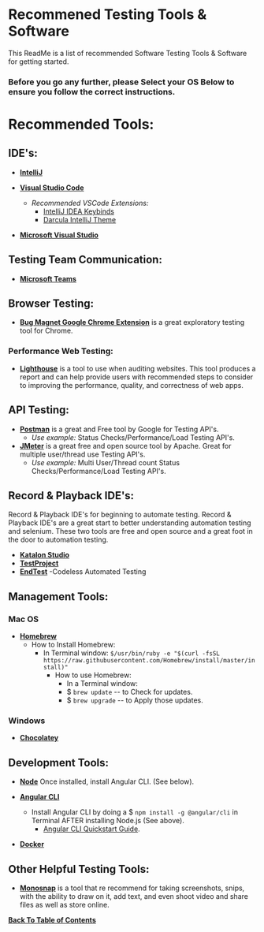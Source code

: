 # Recommened Testing Tools & Software

This ReadMe is a list of recommended Software Testing Tools & Software for getting started.

### Before you go any further, please Select your OS Below to ensure you follow the correct instructions.

# Recommended Tools:
## IDE's:
- **[IntelliJ](https://www.jetbrains.com/idea/download/)** 

- **[Visual Studio Code](https://code.visualstudio.com/download)**
    - *Recommended VSCode Extensions:*
        - [IntelliJ IDEA Keybinds](https://marketplace.visualstudio.com/items?itemName=k--kato.intellij-idea-keybindings)
        - [Darcula IntelliJ Theme](https://marketplace.visualstudio.com/items?itemName=trinm1709.dracula-theme-from-intellij)

- **[Microsoft Visual Studio](https://www.visualstudio.com/downloads/)**

## Testing Team Communication:
- **[Microsoft Teams](https://products.office.com/en-us/microsoft-teams/group-chat-software)**

## Browser Testing:
- **[Bug Magnet Google Chrome Extension](https://chrome.google.com/webstore/detail/bug-magnet/efhedldbjahpgjcneebmbolkalbhckfi)** is a great exploratory testing tool for Chrome.

### Performance Web Testing:    
- **[Lighthouse](https://chrome.google.com/webstore/detail/lighthouse/blipmdconlkpinefehnmjammfjpmpbjk)** is a tool to use when auditing websites. This tool produces a report and can help provide users with recommended steps to consider to improving the performance, quality, and correctness of web apps.

## API Testing:
- **[Postman](https://www.getpostman.com/)** is a great and Free tool by Google for Testing API's. 
    - *Use example:* Status Checks/Performance/Load Testing API's.
- **[JMeter](https://jmeter.apache.org/download_jmeter.cgi)** is a great free and open source tool by Apache. Great for multiple user/thread use Testing API's.  
    - *Use example:* Multi User/Thread count Status Checks/Performance/Load Testing API's.

## Record & Playback IDE's:
Record & Playback IDE's for beginning to automate testing. Record & Playback IDE's are a great start to better understanding automation testing and selenium. These two tools are free and open source and a great foot in the door to automation testing.
- **[Katalon Studio](https://www.katalon.com/)**
- **[TestProject](https://testproject.io/)**
- **[EndTest](https://endtest.io/)** -Codeless Automated Testing

## Management Tools:
### Mac OS
- **[Homebrew](https://brew.sh/)** 
    - How to Install Homebrew:
        - In Terminal window: `$/usr/bin/ruby -e "$(curl -fsSL https://raw.githubusercontent.com/Homebrew/install/master/install)"`
            - How to use Homebrew:
                - In a Terminal window:
                - $ `brew update` -- to Check for updates.     
                - $ `brew upgrade` -- to Apply those updates.
### Windows
- **[Chocolatey](https://chocolatey.org/install)** 

## Development Tools: 
- **[Node](https://nodejs.org/en/download/)** Once installed, install Angular CLI. (See below).
- **[Angular CLI](https://cli.angular.io/)**
    - Install Angular CLI by doing a $ `npm install -g @angular/cli` in Terminal AFTER installing Node.js (See above).
        - [Angular CLI Quickstart Guide](https://angular.io/guide/quickstart). 

- **[Docker](https://www.docker.com/get-docker)**

## Other Helpful Testing Tools:
- **[Monosnap](https://monosnap.com/welcome)** is a tool that re recommend for taking screenshots, snips, with the ability to draw on it, add text, and even shoot video and share files as well as store online.

**[Back To Table of Contents](https://github.com/HoldenRiot/getting-started-automation/blob/master/1-Start-Here.md)**
